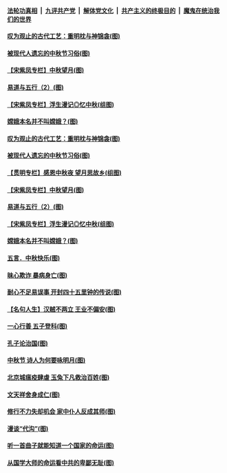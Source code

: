 

####  [法轮功真相](../../../../basic/blob/master/README.md?t=10030531) &nbsp;|&nbsp; [九评共产党](../../../../9ping.md/blob/master/README.md?t=10030531) &nbsp;|&nbsp; [解体党文化](../../../../jtdwh.md/blob/master/README.md?t=10030531)  &nbsp;|&nbsp; [共产主义的终极目的](../../../../gczydzjmd.md/blob/master/README.md?t=10030531) &nbsp;|&nbsp; [魔鬼在统治我们的世界](../../../../mgztzwmdsj.md/blob/master/README.md?t=10030531) 

#### [叹为观止的古代工艺：重明枕与神锦衾(图)](../pages/p7/947819.md?t=10030531) 

#### [被现代人遗忘的中秋节习俗(图)](../pages/p7/947855.md?t=10030531) 

#### [【宋紫凤专栏】中秋望月(图)](../pages/p7/947781.md?t=10030531) 

#### [易道与五行（2）(图)](../pages/p7/947655.md?t=10030531) 

#### [【宋紫凤专栏】浮生漫记◎忆中秋(组图)](../pages/p7/946829.md?t=10030531) 

#### [嫦娥本名并不叫嫦娥？(图)](../pages/p7/947731.md?t=10030531) 

#### [叹为观止的古代工艺：重明枕与神锦衾(图)](../pages/p7/947819.md?t=10030531) 

#### [被现代人遗忘的中秋节习俗(图)](../pages/p7/947855.md?t=10030531) 

#### [【贯明专栏】感恩中秋夜 望月思故乡(组图)](../pages/p7/946621.md?t=10030531) 

#### [【宋紫凤专栏】中秋望月(图)](../pages/p7/947781.md?t=10030531) 

#### [易道与五行（2）(图)](../pages/p7/947655.md?t=10030531) 

#### [【宋紫凤专栏】浮生漫记◎忆中秋(组图)](../pages/p7/946829.md?t=10030531) 

#### [嫦娥本名并不叫嫦娥？(图)](../pages/p7/947731.md?t=10030531) 

#### [五言．中秋快乐(图)](../pages/p7/947732.md?t=10030531) 

#### [昧心欺诈 暴病身亡(图)](../pages/p7/947378.md?t=10030531) 

#### [耐心不足易误事 开封四十五里钟的传说(图)](../pages/p7/947634.md?t=10030531) 

#### [【名句人生】汉贼不两立 王业不偏安(图)](../pages/p7/947564.md?t=10030531) 

#### [一心行善 五子登科(图)](../pages/p7/947377.md?t=10030531) 

#### [孔子论治国(图)](../pages/p7/947334.md?t=10030531) 

#### [中秋节 诗人为何要咏明月(图)](../pages/p7/947465.md?t=10030531) 

#### [北京城瘟疫肆虐 玉兔下凡救治百姓(图)](../pages/p7/947538.md?t=10030531) 

#### [文天祥舍身成仁(图)](../pages/p7/947375.md?t=10030531) 

#### [修行不力失却机会 家中仆人反成其师(图)](../pages/p7/947366.md?t=10030531) 

#### [漫谈“代沟”(图)](../pages/p7/947136.md?t=10030531) 

#### [听一首曲子就能知道一个国家的命运(图)](../pages/p7/947339.md?t=10030531) 

#### [从国学大师的命运看中共的卑鄙无耻(图)](../pages/p7/943386.md?t=10030531) 

